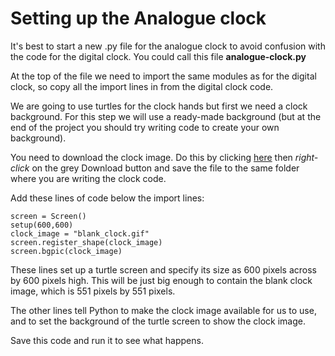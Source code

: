 # Setting up the Analogue clock

It's best to start a new .py file for the analogue clock to avoid confusion with the code for the digital clock. You could call this file **analogue-clock.py**

At the top of the file we need to import the same modules as for the digital clock, so copy all the import lines in from the digital clock code.

We are going to use turtles for the clock hands but first we need a clock background. For this step we will use a ready-made background (but at the end of the project you should try writing code to create your own background).

You need to download the clock image. Do this by clicking [here](blank_clock.gif) then *right-click* on the grey Download button and save the file to the same folder where you are writing the clock code.

Add these lines of code below the import lines:
```
screen = Screen()
setup(600,600)
clock_image = "blank_clock.gif"
screen.register_shape(clock_image)
screen.bgpic(clock_image)
```

These lines set up a turtle screen and specify its size as 600 pixels across by 600 pixels high. This will be just big enough to contain the blank clock image, which is 551 pixels by 551 pixels.

The other lines tell Python to make the clock image available for us to use, and to set the background of the turtle screen to show the clock image.

Save this code and run it to see what happens.

